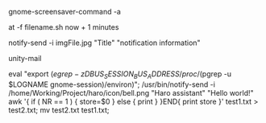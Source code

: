 <!---
/*******************************************************************************
// Project name   :
// File name      : TODO.md
// Created date   : Tue 08 Aug 2017 04:50:01 PM ICT
// Author         : Huy-Hung Ho
// Last modified  : Tue 08 Aug 2017 04:50:01 PM ICT
// Desc           :
*******************************************************************************/
-->

gnome-screensaver-command -a

at -f filename.sh now + 1 minutes

notify-send -i imgFile.jpg "Title" "notification information"

unity-mail

eval "export $(egrep -z DBUS_SESSION_BUS_ADDRESS /proc/$(pgrep -u $LOGNAME gnome-session)/environ)";
/usr/bin/notify-send -i /home/Working/Project/haro/icon/bell.png "Haro assistant" "Hello world!"
awk '{ if ( NR == 1 ) { store=$0 } else { print } }END{ print store }' test1.txt > test2.txt; mv test2.txt test1.txt;

